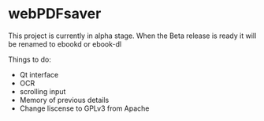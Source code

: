 # webPDFsaver
This project is currently in alpha stage. When the Beta release is ready it will be renamed to ebookd or ebook-dl

Things to do:
- Qt interface
- OCR
- scrolling input
- Memory of previous details
- Change liscense to GPLv3 from Apache
